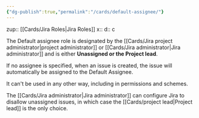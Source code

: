 ```yaml
---
{"dg-publish":true,"permalink":"/cards/default-assignee/"}
---
```


zup:: [[Cards/Jira Roles\|Jira Roles]] 
x:: 
d:: c

The Default assignee role is designated by the [[Cards/Jira project administrator\|project administrator]]  or [[Cards/Jira administrator\|Jira administrator]] and is either **Unassigned or the Project lead**.

If no assignee is specified, when an issue is created, the issue will automatically be assigned to the Default Assignee.

It can't be used in any other way, including in permissions and schemes. 

The [[Cards/Jira administrator\|Jira administrator]] can configure Jira to disallow unassigned issues, in which case the [[Cards/project lead\|Project lead]] is the only choice.